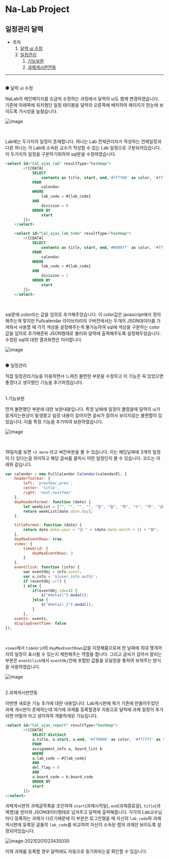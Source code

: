 # Na-Lab Project



## 일정관리 달력



* 목차
  1. [달력 ui 수정](#ui)
  2. [일정관리](#mana)
     1. [기능보완](#up)
     2. [과제게시판연동](#assignment)

-----------------------

</br>

<div id="ui">●  달력 ui 수정</div>

NaLab의 메인페이지를 조금씩 수정하는 과정에서 달력의 ui도 함께 변경하였습니다. 기존에 아래쪽에 위치했던 일정 테이블을 달력의 오른쪽에 배치하여 페이지가 한눈에 보이도록 가시성을 높혔습니다. 

![image](https://user-images.githubusercontent.com/78251137/106388840-a6ccba80-6423-11eb-9107-c3420e15af3f.png)

</br>

Lab에는 두가지의 일정이 존재합니다. 하나는 Lab 전체관리자가 작성하는 전체일정과 다른 하나는 각 Lab에 소속된 교수가 작성할 수 있는 Lab 일정으로 구분되어있습니다. 이 두가지의 일정을 구분하기위하여 sql문을 수정하였습니다.

```sql
<select id="Cal_ajax_lab" resultType="hashmap">
        <![CDATA[
            SELECT
                contents as title, start, end,'#ffff00' as color, '#ffffff' as textColor, '3' as id
            FROM
                calendar
            WHERE
                lab_code = #{lab_code}
            AND
                division = 0
            ORDER BY
                start
		]]>
    </select>

    <select id="Cal_ajax_lab_todo" resultType="hashmap">
        <![CDATA[
            SELECT
                contents as title, start, end,'#0000ff' as color, '#ffffff' as textColor, '3' as id
            FROM
                calendar
            WHERE
                lab_code = #{lab_code}
            AND
                division = 1
            ORDER BY
                start
		]]>
    </select>
```

</br>

sql문에 color라는 값을 임의로 추가해주었습니다. 이 color값은 javascript에서 정의해주는게 맞지만 Fullcalendar 라이브러리의 구버전에서는 두개의 JSON데이터를 가져와서 사용할 때 각각 색상을 설정해주는게 불가능하여 sql에 색상을 구분하는 color값을 임의로 추가해준뒤 JSON형태로 불러와 달력에 출력해주도록 설정해두었습니다. 수정된 sql의 대한 결과화면은 이러합니다.

![image](https://user-images.githubusercontent.com/78251137/106389692-04fb9c80-6428-11eb-8949-fffcdacaec2b.png)

</br>



<div id="mana">●  일정관리</div>

직접 일정관리기능을 이용하면서 느껴진 불편한 부분을 수정하고 이 기능은 꼭 있었으면 좋겠다고 생각했던 기능을 추가하였습니다.

</br>

<div id="up">1.기능보완</div>

먼저 불편했던 부분에 대한 보완내용입니다. 특정 날짜에 일정이 몰렸을때 달력의 ui가 뭉게지는현상이 발생했고 일정 내용이 길어지면 글씨가 잘려서 보이지않는 불편함이 있었습니다. 이를 특정 기능을 추가하여 보완하였습니다.

 ![image](https://user-images.githubusercontent.com/78251137/106389882-2315cc80-6429-11eb-9ec1-dfafc22e5378.png)

</br>

19일자를 보면 `+3 more` 라고 써진부분을 볼 수 있습니다. 이는 해당날짜에 3개의 일정이 더 있다는걸 의미하고 해당 글씨를 클릭시 어떤 일정인지 볼 수 있습니다. 코드는 아래와 같습니다.

```javascript
var calendar = new FullCalendar.Calendar(calendarEl, {
    headerToolbar: {
        left: 'prevYear,prev',
        center: 'title',
        right: 'next,nextYear'
    },
    dayHeaderFormat: function (date) {
        let weekList = ["", "", "", "", "일", "월", "화", "수", "목", "금", "토"];
        return weekList[date.date.day];
    },

    titleFormat: function (date) {
        return date.date.year + "년 " + (date.date.month + 1) + "월";
    },
    dayMaxEventRows: true,
    views: {
        timeGrid: {
            dayMaxEventRows: 3
        }
    },
    eventClick: function (info) {
        var eventObj = info.event;
        var u_info = '${user_info.auth}';
        if (eventObj.url) {
        } else {
            if(eventObj.id==4) {
                $("#detail").modal();
            }else {
                $("#detail_2").modal();
            }
        },
    events: events,
	displayEventTime: false
});
```

</br>

`views`에서 `timeGrid`의 `dayMaxEventRows`값을 지정해줌으로써 한 날짜에 최대 몇개까지의 일정이 표시될 수 있는지 제한해주는 역할을 합니다.  그리고 글씨가 길어서 잘리는부분은 `eventClick`에서 `eventObj`안에 포함된 값들을 모달창을 통하여 보여주는 방식을 사용하였습니다. 

 ![image](https://user-images.githubusercontent.com/78251137/106389885-2610bd00-6429-11eb-9f9e-9b18f99433d8.png)

</br>

<div id="assigment">2.과제게시판연동</div>

이번엔 새로운 기능 추가에 대한 내용입니다. Lab게시판에 제가 기존에 만들어두었던 과제 게시판이 존재하는데 여기에 과제를 등록할경우 자동으로 달력에 과제 일정이 추가되면 어떨까 라고 생각하여 개발하게된 기능입니다.

```sql
<select id="Cal_ajax_report" resultType="hashmap">
        <![CDATA[
            SELECT distinct
            a.title, a.start, a.end, '#ff0000' as color, '#ffffff' as textColor,b.board_num) as url
            FROM
            assignment_info a, board_list b
            WHERE
            a.lab_code = #{lab_code}
            AND
            del_flag = 0
            AND
            a.board_code = b.board_code
            ORDER BY
            start
        ]]>
</select>
```

과제게시판의 과제글목록을 조인하여 `start`(과제시작일), `end`(과제종료일), `title`(과제명)을 받아와 JSON데이터형태로 넘겨주고 달력에 출력해줍니다. 각각의 Lab교수님마다 등록하는 과제가 다르기때문에 이 부분은 로그인했을 때 자신의 `lab_code`와 과제게시판에 등록된 글들의 `lab_code`를 비교하여 자신이 소속된 랩의 과제만 보이도록 설정되어있습니다.

![image-20210201023435030](C:\Users\PC\AppData\Roaming\Typora\typora-user-images\image-20210201023435030.png)

이제 과제를 등록할 경우 달력에도 자동으로 동기화되는걸 확인할 수 있습니다. 

